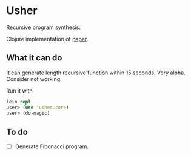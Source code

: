 Usher
=====
Recursive program synthesis.  

Clojure implementation of [paper](http://research.microsoft.com/en-us/um/people/sumitg/pubs/cav13.pdf).

What it can do
--------------
It can generate length recursive function within 15 seconds. Very alpha.  
Consider not working.

Run it with
```clojure
lein repl
user> (use 'usher.core)
user> (do-magic)
```

To do
-----
- [ ] Generate Fibonacci program.
